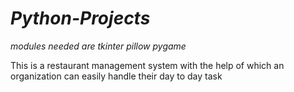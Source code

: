 # ***Python-Projects***

*modules needed are
tkinter
pillow
pygame*

This is a restaurant management system with the help of which an organization can easily handle their day to day task
